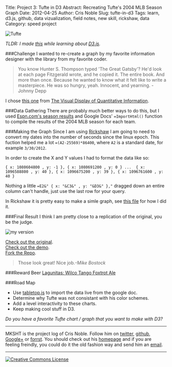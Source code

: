 Title: Project 3: Tufte in D3
Abstract: Recreating Tufte's 2004 MLB Season Graph
Date: 2012-04-25
Author: Cris Noble
Slug: tufte-in-d3
Tags: learn, d3.js, github, data vizualization, field notes, new skill, rickshaw, data
Category: speed project

![Tufte](http://dl.dropbox.com/u/3898025/TufteRealScale.png)

*TLDR: I made [this](http://crismannoble.github.com/Tufte-in-D3/) while learning about [D3.js](http://d3js.org/).*

###Challenge
I wanted to re-create a graph by my favorite information designer with the library from my favorite coder.

>You know Hunter S. Thompson typed 'The Great Gatsby'? He'd look at each page Fitzgerald wrote, and he copied it. The entire book. And more than once. Because he wanted to know what it felt like to write a masterpiece. He was so hungry, yeah. Innocent, and yearning. -Johnny Depp

I chose [this one](http://dl.dropbox.com/u/3898025/TufteReal.png) from [The Visual Display of Quantitative Information](http://www.edwardtufte.com/tufte/books_vdqi).

###Data Gathering
There are probably much better ways to do this, but I used [Espn.com's season results](http://espn.go.com/mlb/team/schedule/_/name/SEA/year/2004/seasontype/2/half/1/) and Google Docs' `=ImportHtml()` function to compile the results of the 2004 MLB season for each team.

###Making the Graph
Since I am using [Rickshaw](http://code.shutterstock.com/rickshaw/) I am going to need to convert my dates into the number of seconds since the linux epoch. This fuction helped me a lot `=(A2-25569)*86400`, where `A2` is a standard date, for example `3/30/2012`.

In order to create the X and Y values I had to format the data like so:

`{ x: 1080604800 , y: -1 }, { x: 1080691200 , y: 0 } ...  { x: 1096588800 , y: 40 }, { x: 1096675200 , y: 39 }, { x: 1096761600 , y: 40 }`

Nothing a little `=E2&" { x: "&C3&" , y: "&D3&" },"` dragged down an entire column can't handle, just use the last row for your query.

In Rickshaw it is pretty easy to make a simle graph, see [this file](https://github.com/crismanNoble/Tufte-in-D3/blob/master/js/custom.js) for how I did it.

###Final Result
I think I am pretty close to a replication of the original, you be the judge.

![my version](http://dl.dropbox.com/u/3898025/Screenshot.png)

[Check out the original](http://dl.dropbox.com/u/3898025/TufteReal.png).  
[Check out the demo](http://crismannoble.github.com/Tufte-in-D3/).  
[Fork the Repo](https://github.com/crismanNoble/Tufte-in-D3).  

>Those look great! Nice job.*-Mike Bostock*


###Reward Beer
[Lagunitas: Wilco Tango Foxtrot Ale](http://www.lagunitas.com/beers/index.html)

###Road Map

*    Use [tabletop.js](https://github.com/jsoma/tabletop) to import the data live from the google doc.
*    Determine why Tufte was not consistant with his color schemes.
*    Add a level interactivity to these charts.
*    Keep making cool stuff in D3.

*Do you have a favorite Tufte chart / graph that you want to make with D3?*

***
MKSHT is the project log of Cris Noble. Follow him on [twitter](https://twitter.com/#!/Crisnoble "Cris Noble on Twitter"), [github](https://github.com/crismanNoble "Cris Noble on Github"), [Google+](https://plus.google.com/110702599026497087079?rel=author) or [forrst](http://forrst.com/people/crisman/posts "Cris Noble on Forrst"). You should check out his [homepage](http://crisnoble.com "Cris Noble's Homepage") and if you are feeling freindly, you could do it the old fashion way and send him an [email](http://crisnoble.com/sayhi).
***
<a rel="license" href="http://creativecommons.org/licenses/by/3.0/"><img alt="Creative Commons License" style="border-width:0" src="http://i.creativecommons.org/l/by/3.0/80x15.png" /></a>